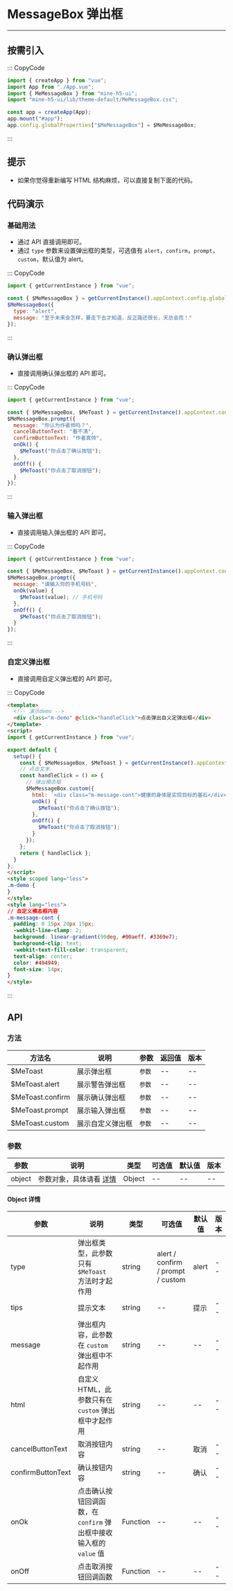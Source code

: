 # MessageBox 弹出框

---

## 按需引入

::: CopyCode

```JavaScript
import { createApp } from "vue";
import App from "./App.vue";
import { MeMessageBox } from "mine-h5-ui";
import "mine-h5-ui/lib/theme-default/MeMessageBox.css";

const app = createApp(App);
app.mount("#app");
app.config.globalProperties["$MeMessageBox"] = $MeMessageBox;
```

:::

## 提示

- 如果你觉得重新编写 HTML 结构麻烦，可以直接复制下面的代码。

## 代码演示

### 基础用法

- 通过 API 直接调用即可。
- 通过 `type` 参数来设置弹出框的类型，可选值有 `alert`，`confirm`，`prompt`，`custom`，默认值为 alert。

::: CopyCode

```JavaScript
import { getCurrentInstance } from "vue";

const { $MeMessageBox } = getCurrentInstance().appContext.config.globalProperties;
$MeMessageBox({
  type: "alert",
  message: "至于未来会怎样，要走下去才知道，反正路还很长，天总会亮！"
});
```

:::

### 确认弹出框

- 直接调用确认弹出框的 API 即可。

::: CopyCode

```JavaScript
import { getCurrentInstance } from "vue";

const { $MeMessageBox, $MeToast } = getCurrentInstance().appContext.config.globalProperties;
$MeMessageBox.prompt({
  message: "你认为作者帅吗？",
  cancelButtonText: "看不清",
  confirmButtonText: "作者真帅",
  onOk() {
    $MeToast("你点击了确认按钮");
  },
  onOff() {
    $MeToast("你点击了取消按钮");
  }
});
```

:::

### 输入弹出框

- 直接调用输入弹出框的 API 即可。

::: CopyCode

```JavaScript
import { getCurrentInstance } from "vue";

const { $MeMessageBox, $MeToast } = getCurrentInstance().appContext.config.globalProperties;
$MeMessageBox.prompt({
  message: "请输入你的手机号码",
  onOk(value) {
    $MeToast(value); // 手机号码
  },
  onOff() {
    $MeToast("你点击了取消按钮");
  }
});
```

:::

### 自定义弹出框

- 直接调用自定义弹出框的 API 即可。

::: CopyCode

```HTML
<template>
  <!-- 演示demo -->
  <div class="m-demo" @click="handleClick">点击弹出自义定弹出框</div>
</template>
<script>
import { getCurrentInstance } from "vue";

export default {
  setup() {
    const { $MeMessageBox, $MeToast } = getCurrentInstance().appContext.config.globalProperties;
    // 点击文本
    const handleClick = () => {
      // 弹出模态框
      $MeMessageBox.custom({
        html: `<div class="m-message-cont">健康的身体是实现目标的基石</div>`,
        onOk() {
          $MeToast("你点击了确认按钮");
        },
        onOff() {
          $MeToast("你点击了取消按钮");
        }
      });
    };
    return { handleClick };
  }
};
</script>
<style scoped lang="less">
.m-demo {
}
</style>
<style lang="less">
// 自定义模态框内容
.m-message-cont {
  padding: 0 15px 20px 15px;
  -webkit-line-clamp: 2;
  background: linear-gradient(90deg, #00aeff, #3369e7);
  background-clip: text;
  -webkit-text-fill-color: transparent;
  text-align: center;
  color: #494949;
  font-size: 14px;
}
</style>

```

:::

## API

### 方法

| 方法名           | 说明             | 参数   | 返回值 | 版本 |
| ---------------- | ---------------- | ------ | ------ | ---- |
| $MeToast         | 展示弹出框       | `参数` | --     | --   |
| $MeToast.alert   | 展示警告弹出框   | `参数` | --     | --   |
| $MeToast.confirm | 展示确认弹出框   | `参数` | --     | --   |
| $MeToast.prompt  | 展示输入弹出框   | `参数` | --     | --   |
| $MeToast.custom  | 展示自定义弹出框 | `参数` | --     | --   |

### 参数

| 参数   | 说明                               | 类型   | 可选值 | 默认值 | 版本 |
| ------ | ---------------------------------- | ------ | ------ | ------ | ---- |
| object | 参数对象，具体请看 [详情](#object) | Object | --     | --     | --   |

<h4 id="object">Object 详情</h4>

| 参数              | 说明                                                               | 类型     | 可选值                            | 默认值 | 版本 |
| ----------------- | ------------------------------------------------------------------ | -------- | --------------------------------- | ------ | ---- |
| type              | 弹出框类型，此参数只有 `$MeToast` 方法时才起作用                   | string   | alert / confirm / prompt / custom | alert  | --   |
| tips              | 提示文本                                                           | string   | --                                | 提示   | --   |
| message           | 弹出框内容，此参数在 `custom` 弹出框中不起作用                     | string   | --                                | --     | --   |
| html              | 自定义 HTML，此参数只有在 `custom` 弹出框中才起作用                | string   | --                                | --     | --   |
| cancelButtonText  | 取消按钮内容                                                       | string   | --                                | 取消   | --   |
| confirmButtonText | 确认按钮内容                                                       | string   | --                                | 确认   | --   |
| onOk              | 点击确认按钮回调函数，在 `confirm` 弹出框中接收输入框的 `value` 值 | Function | --                                | --     | --   |
| onOff             | 点击取消按钮回调函数                                               | Function | --                                | --     | --   |
